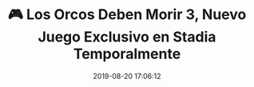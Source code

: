 ---
author_profile: false
title: "🎮 Los Orcos Deben Morir 3, Nuevo Juego Exclusivo en Stadia Temporalmente"
description: "🎮 Los Orcos Deben Morir 3, Nuevo Juego Exclusivo en Stadia Temporalmente"
excerpt: "🎮 Los Orcos Deben Morir 3, Nuevo Juego Exclusivo en Stadia Temporalmente"
header:
  video:
    id: TpaOvMK5KYU
    provider: youtube
comments: false
date: 2019-08-20 17:06:12
tags:
- Acción
- Aventura
- Trailer
categories:
- Vídeo Videojuegos
sidebar:
- title: "Videoteca"
  nav: vteca
---